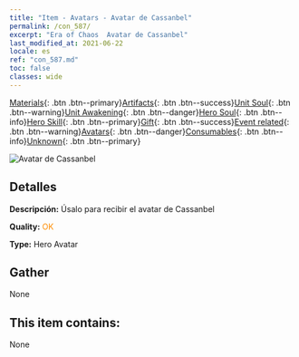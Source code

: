 ```yaml
---
title: "Item - Avatars - Avatar de Cassanbel"
permalink: /con_587/
excerpt: "Era of Chaos  Avatar de Cassanbel"
last_modified_at: 2021-06-22
locale: es
ref: "con_587.md"
toc: false
classes: wide
---
```

 [Materials](/ItemsES/){: .btn .btn--primary}[Artifacts](/ItemsES/Artifacts/){: .btn .btn--success}[Unit Soul](/ItemsES/UnitSoul/){: .btn .btn--warning}[Unit Awakening](/ItemsES/UnitAwakening/){: .btn .btn--danger}[Hero Soul](/ItemsES/HeroSoul/){: .btn .btn--info}[Hero Skill](/ItemsES/HeroSkill/){: .btn .btn--primary}[Gift](/ItemsES/Gift/){: .btn .btn--success}[Event related](/ItemsES/Events/){: .btn .btn--warning}[Avatars](/ItemsES/Avatars/){: .btn .btn--danger}[Consumables](/ItemsES/Consumables/){: .btn .btn--info}[Unknown](/ItemsES/Unknown/){: .btn .btn--primary}

 ![Avatar de Cassanbel](/images/h/h_Cassanbel.jpg)

## Detalles
 **Descripción:** Úsalo para recibir el avatar de Cassanbel

 **Quality:** <span style="color: #FF8C00">OK</span>

 **Type:** Hero Avatar

## Gather

  None

## This item contains:

  None

